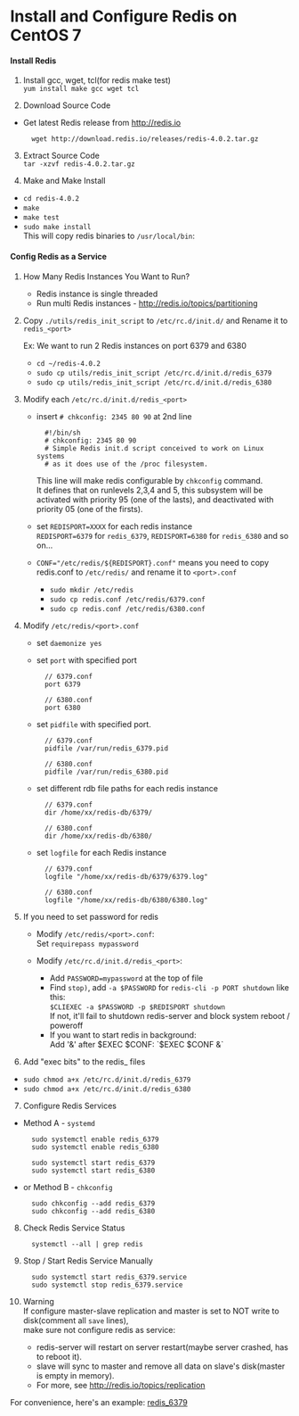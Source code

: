 # Install and Configure Redis on CentOS 7

#### Install Redis

1. Install gcc, wget, tcl(for redis make test)  
`yum install make gcc wget tcl`

2. Download Source Code
* Get latest Redis release from <http://redis.io>
  
        wget http://download.redis.io/releases/redis-4.0.2.tar.gz

3. Extract Source Code  
`tar -xzvf redis-4.0.2.tar.gz`

4. Make and Make Install
  * `cd redis-4.0.2`
  * `make`
  * `make test`
  * `sudo make install`  
    This will copy redis binaries to `/usr/local/bin`:  

#### Config Redis as a Service

1. How Many Redis Instances You Want to Run?
    * Redis instance is single threaded
    * Run multi Redis instances - <http://redis.io/topics/partitioning>

2. Copy `./utils/redis_init_script` to `/etc/rc.d/init.d/` and Rename it to `redis_<port>`  

    Ex: We want to run 2 Redis instances on port 6379 and 6380
    * `cd ~/redis-4.0.2`
    * `sudo cp utils/redis_init_script /etc/rc.d/init.d/redis_6379`
    * `sudo cp utils/redis_init_script /etc/rc.d/init.d/redis_6380`

3. Modify each `/etc/rc.d/init.d/redis_<port>`

    * insert `# chkconfig: 2345 80 90` at 2nd line

            #!/bin/sh
            # chkconfig: 2345 80 90
            # Simple Redis init.d script conceived to work on Linux systems
            # as it does use of the /proc filesystem.
  
        This line will make redis configurable by `chkconfig` command.  
        It defines that on runlevels 2,3,4 and 5, this subsystem will be activated with priority 95 (one of the lasts), and deactivated with priority 05 (one of the firsts).

    * set `REDISPORT=XXXX` for each redis instance  
        `REDISPORT=6379` for `redis_6379`, `REDISPORT=6380` for `redis_6380` and so on...

    * `CONF="/etc/redis/${REDISPORT}.conf"` means you need to copy redis.conf to `/etc/redis/` and rename it to `<port>.conf`
        * `sudo mkdir /etc/redis`
        * `sudo cp redis.conf /etc/redis/6379.conf`
        * `sudo cp redis.conf /etc/redis/6380.conf`

4. Modify `/etc/redis/<port>.conf`
    * set `daemonize yes`
    * set `port` with specified port

            // 6379.conf
            port 6379
            
            // 6380.conf
            port 6380

    * set `pidfile` with specified port.
        
            // 6379.conf
            pidfile /var/run/redis_6379.pid
 
            // 6380.conf
            pidfile /var/run/redis_6380.pid

    * set different rdb file paths for each redis instance  
        
            // 6379.conf
            dir /home/xx/redis-db/6379/

            // 6380.conf
            dir /home/xx/redis-db/6380/

    * set `logfile` for each Redis instance

            // 6379.conf
            logfile "/home/xx/redis-db/6379/6379.log"

            // 6380.conf
            logfile "/home/xx/redis-db/6380/6380.log"

5.  If you need to set password for redis
    * Modify `/etc/redis/<port>.conf`:  
      Set `requirepass mypassword`

    * Modify `/etc/rc.d/init.d/redis_<port>`:  
      * Add `PASSWORD=mypassword` at the top of file
      * Find `stop)`, add `-a $PASSWORD` for `redis-cli -p PORT shutdown` like this:  
        `$CLIEXEC -a $PASSWORD -p $REDISPORT shutdown`  
        If not, it'll fail to shutdown redis-server and block system reboot / poweroff
      * If you want to start redis in background:  
        Add '&' after $EXEC $CONF:  
        `$EXEC $CONF &`  

6. Add "exec bits" to the redis_<port> files
  * `sudo chmod a+x /etc/rc.d/init.d/redis_6379`
  * `sudo chmod a+x /etc/rc.d/init.d/redis_6380`
        
7. Configure Redis Services
  * Method A - `systemd`

          sudo systemctl enable redis_6379
          sudo systemctl enable redis_6380

          sudo systemctl start redis_6379
          sudo systemctl start redis_6380

  * or Method B - `chkconfig`
  
          sudo chkconfig --add redis_6379
          sudo chkconfig --add redis_6380

8. Check Redis Service Status

         systemctl --all | grep redis

9. Stop / Start Redis Service Manually

         sudo systemctl start redis_6379.service
         sudo systemctl stop redis_6379.service

10. Warning  
   If configure master-slave replication and master is set to NOT write to disk(comment all `save` lines),  
   make sure not configure redis as service: 
     * redis-server will restart on server restart(maybe server crashed, has to reboot it).
     * slave will sync to master and remove all data on slave's disk(master is empty in memory).
     * For more, see <http://redis.io/topics/replication>

For convenience, here's an example: [redis_6379](./redis_6379)
